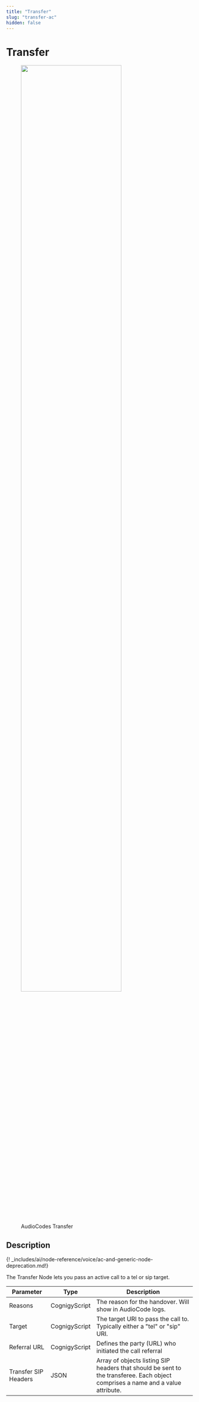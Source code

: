 ```yaml
---
title: "Transfer" 
slug: "transfer-ac" 
hidden: false 
---
```

# Transfer

<figure>
  <img class="image-center" src="../../../../../../_assets/ai/build/node-reference/audiocodes/transfer.png" width="80%" />
  <figcaption>AudioCodes Transfer</figcaption>
</figure>

## Description

{! _includes/ai/node-reference/voice/ac-and-generic-node-deprecation.md!}

The Transfer Node lets you pass an active call to a tel or sip target.

| Parameter            | Type          | Description                                                                                                                     |
|----------------------|---------------|---------------------------------------------------------------------------------------------------------------------------------|
| Reasons              | CognigyScript | The reason for the handover. Will show in AudioCode logs.                                                                       |
| Target               | CognigyScript | The target URI to pass the call to. Typically either a "tel" or "sip" URI.                                                      |
| Referral URL         | CognigyScript | Defines the party (URL) who initiated the call referral                                                                         |
| Transfer SIP Headers | JSON          | Array of objects listing SIP headers that should be sent to the transferee. Each object comprises a name and a value attribute. |
